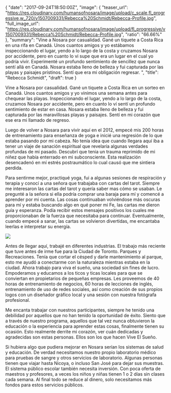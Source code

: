{
  "date": "2017-09-24T18:50:00Z",
  "image": {
    "teaser_url": "https://res.cloudinary.com/humansofnosara/image/upload/c_scale,fl_progressive,w_720/v1507009331/Rebecca%20Schmidt/Rebecca-Profile.jpg",
    "full_image_url": "https://res.cloudinary.com/humansofnosara/image/upload/fl_progressive/v1507009331/Rebecca%20Schmidt/Rebecca-Profile.jpg",
    "ratio": "66.66%"
  },
  "summary": "Vine a Nosara por casualidad. Gané un tiquete a Costa Rica en una rifa en Canadá. Unos cuantos amigos y yo estábamos inspeccionando el lugar, yendo a lo largo de la costa y cruzamos Nosara por accidente, pero en cuanto lo vi supe que era un lugar en el cual yo podría vivir. Experimenté un profundo sentimiento de sencillez que nunca sentí allá en Canadá. Nosara estaba lleno de belleza y fui capturada por las playas y paisajes prístinos. Sentí que era mi obligación regresar. ",
  "title": "Rebecca Schmidt",
  "draft": true
}


Vine a Nosara por casualidad. Gané un tiquete a Costa Rica en un sorteo en Canadá. Unos cuantos amigos y yo vinimos una semana antes para chequear las playas. Inspeccionando el lugar, yendo a lo largo de la costa, cruzamos Nosara por accidente, pero en cuanto lo ví sentí un profundo sentimiento de estar en casa. Nosara estaba lleno de belleza y fui capturada por las maravillosas playas y paisajes. Sentí en mi corazón que ese era mi llamado de regreso.

Luego de volver a Nosara para vivir aquí en el 2012, empecé mis 200 horas de entrenamiento para enseñanza de yoga e inicié una regresión de lo que estaba pasando por mi cabeza. No tenía idea que cuando llegara aquí iba a tener un viaje de sanación espiritual que revelaría algunas verdades profundas de mi pasado. Descubrí que tenia un trauma reprimido de mi niñez que había enterrado en mi subconsciente. Esta realización desencadenó en mí estrés postraumático lo cual causó que me sintiera perdida.

Para sentirme mejor, practiqué yoga, fui a algunas sesiones de respiración y terapia  y conocí a una señora que trabajaba con cartas del tarot. Siempre me interesaron  las cartas del tarot y quería saber mas cómo se usaban. Le pregunté a la señora si ella podría comprar una baraja para mí y comencé a aprender por mi cuenta.  Las cosas continuaban volviéndose más oscuras para mí y estaba buscando algo en qué poner mi Fe, las cartas me dieron guía y esperanza. Podía recibir estos mensajes positivos los cuales me proporcionaban de la fuerza que necesitaba para continuar. Eventualmente, cuando empecé a sanar, las cartas se volvieron divertidas, me encantaba leerlas e interpretar su energía.

<img src="https://res.cloudinary.com/humansofnosara/image/upload/fl_progressive/v1507009097/Rebecca%20Schmidt/Rebecca-Action.jpg" srcset="https://res.cloudinary.com/humansofnosara/image/upload/fl_progressive/v1507009097/Rebecca%20Schmidt/Rebecca-Action.jpg 1000w, https://res.cloudinary.com/humansofnosara/image/upload/c_scale,fl_progressive,w_720/v1507009097/Rebecca%20Schmidt/Rebecca-Action.jpg 720w" sizes="100vw">

Antes de llegar aquí, trabajé en diferentes industrias. El trabajo más reciente que tuve antes de irme fue para la Ciudad de Toronto. Parques y Recreaciones. Tenía que cortar el césped y darle mantenimiento al parque, esto me ayudó a conectarme con la naturaleza mientras estaba en la ciudad. Ahora trabajo para viva el sueño, una sociedad sin fines de lucro. Empoderamos y educamos a los ticos y ticas locales para que se conviertan en propietarios de pequeñas empresas. Les proveemos de 40 horas de entrenamiento de negocios, 60 horas de lecciones de inglés, entrenamiento de uso de redes sociales, así como creación de sus propios logos con un diseñador gráfico local y una sesión con nuestra fotógrafa profesional.

Me encanta trabajar con nuestros participantes, siempre he tenido una debilidad por aquellos que no han tenido la oportunidad de éxito. Siento que a través de nuestro programa, aquellos que tal vez nunca obtuvieron la educación o la experiencia para aprender estas cosas, finalmente tienen su ocasión. Esto realmente derrite mi corazón, ver cuán dedicadas y agradecidas son estas personas. Ellos son los que hacen Vive El Sueño.

Si hubiera algo que pudiera mejorar en Nosara serían los sistemas de salud y educación. De verdad necesitamos nuestro propio laboratorio médico para pruebas de sangre y otros servicios de laboratorio. Algunas personas tienen que viajar hasta Nicoya, o incluso San José para dejar sus muestras. El sistema público escolar también necesita inversión. Con poca oferta de maestros y profesores, a veces los niños y niñas tienen 1 o 2 días sin clases cada semana. Al final todo se reduce al dinero, solo necesitamos más fondos para estos servicios públicos.